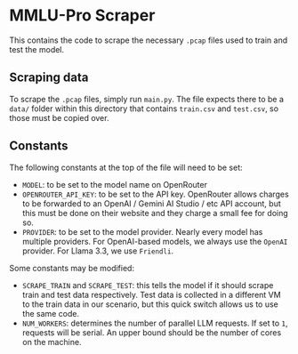 # MMLU-Pro Scraper

This contains the code to scrape the necessary `.pcap` files used to train and test the model.

## Scraping data

To scrape the `.pcap` files, simply run `main.py`. The file expects there to be a `data/` folder within this directory that contains `train.csv` and `test.csv`, so those must be copied over. 

## Constants

The following constants at the top of the file will need to be set:

- `MODEL`: to be set to the model name on OpenRouter
- `OPENROUTER_API_KEY`: to be set to the API key. OpenRouter allows charges to be forwarded to an OpenAI / Gemini AI Studio / etc API account, but this must be done on their website and they charge a small fee for doing so.
- `PROVIDER`: to be set to the model provider. Nearly every model has multiple providers. For OpenAI-based models, we always use the `OpenAI` provider. For Llama 3.3, we use `Friendli`.

Some constants may be modified:

- `SCRAPE_TRAIN` and `SCRAPE_TEST`: this tells the model if it should scrape train and test data respectively. Test data is collected in a different VM to the train data in our scenario, but this quick switch allows us to use the same code.
- `NUM_WORKERS`: determines the number of parallel LLM requests. If set to `1`, requests will be serial. An upper bound should be the number of cores on the machine. 